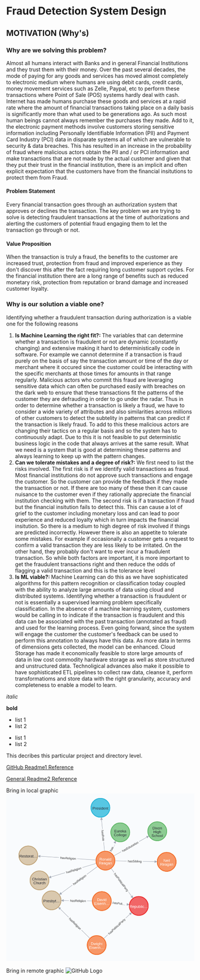 # Fraud Detection System Design

## MOTIVATION (Why's)

### Why are we solving this problem?

Almost all humans interact with Banks and in general Financial Institutions and they trust them with their money. Over the past several decades, the mode of paying for any goods and services has moved almost completely to electronic medium where humans are using debit cards, credit cards, money movement services such as Zelle, Paypal, etc to perform these transactions where Point of Sale (POS) systems hardly deal with cash. Internet has made humans purchase these goods and services at a rapid rate where the amount of financial transactions taking place on a daily basis is significantly more than what used to be generations ago. As such most human beings cannot always remember the purchases they made. Add to it, the electronic payment methods involve customers storing sensitive information including Personally Identifiable Information (PII) and Payment Card Industry (PCI) data in disparate systems all of which are vulnerable to security & data breaches. This has resulted in an increase in the probability of fraud where malicious actors obtain the PII and / or PCI information and make transactions that are not made by the actual customer and given that they put their trust in the financial institution, there is an implicit and often explicit expectation that the customers have from the financial insitutions to protect them from Fraud. 

#### Problem Statement

Every financial transaction goes through an authorization system that approves or declines the transaction. The key problem we are trying to solve is detecting fraudulent transactions at the time of authorizations and alerting the customers of potential fraud engaging them to let the transaction go through or not. 

#### Value Proposition

When the transaction is truly a fraud, the benefits to the customer are increased trust, protection from fraud and improved experience as they don't discover this after the fact requiring long customer support cycles. For the financial institution there are a long range of benefits such as reduced monetary risk, protection from reputation or brand damage and increased customer loyalty. 

### Why is our solution a viable one?

Identifying whether a fraudulent transaction during authorization is a viable one for the following reasons

<ol>
    <li>
        <b>Is Machine Learning the right fit?: </b> The variables that can determine whether a transaction is fraudulent or not are dynamic (constantly changing) and extensive making it hard to deterministically code in software. For example we cannot determine if a transaction is fraud purely on the basis of say the transaction amount or time of the day or merchant where it occured since the customer could be interacting with the specific merchants at those times for amounts in that range regularly. Malicious actors who commit this fraud are leveraging sensitive data which can often be purchased easily with breaches on the dark web to ensure that these transactions fit the patterns of the customer they are defrauding in order to go under the radar. Thus in order to determine whether a transaction is likely a fraud, we have to consider a wide variety of attributes and also similarities across millions of other customers to detect the subtelity in patterns that can predict if the transaction is likely fraud. To add to this these malicious actors are changing their tactics on a regular basis and so the system has to continuously adapt. Due to this it is not feasible to put deterministic business logic in the code that always arrives at the same result. What we need is a system that is good at determining these patterns and always learning to keep up with the pattern changes. 
    </li>
    <li>
        <b>Can we tolerate mistakes and a degree of risk?: </b> We first need to list the risks involved. The first risk is if we identify valid transactions as fraud. Most financial institutions do not approve such transactions and engage the customer. So the customer can provide the feedback if they made the transaction or not. If there are too many of these then it can cause nuisance to the customer even if they rationally appreciate the financial institution checking with them. The second risk is if a transaction if fraud but the financial insitution fails to detect this. This can cause a lot of grief to the customer including monetary loss and can lead to poor experience and reduced loyalty which in turn impacts the financial insitution. So there is a medium to high degree of risk involved if things are predicted incorrectly. However there is also an appetite to tolerate some mistakes. For example if occasionally a customer gets a request to confirm a valid transaction they are less likely to be irritated. On the other hand, they probably don't want to ever incur a fraudulent transaction. So while both factors are important, it is more important to get the fraudulent transactions right and then reduce the odds of flagging a valid transaction and this is the tolerance level
    </li>
    <li>
        <b>Is ML viable?: </b> Machine Learning can do this as we have sophisticated algorithms for this pattern recognition or classification today coupled with the ability to analyze large amounts of data using cloud and distributed systems. Identifying whether a transaction is fraudulent or not is essentially a supervised learning problem specifically classification. In the absence of a machine learning system, customers would be calling in to indicate if the transaction is fraudulent and this data can be associated with the past transaction (annotated as fraud) and used for the learning process. Even going forward, since the system will engage the customer the customer's feedback can be used to perform this annotation to always have this data. As more data in terms of dimensions gets collected, the model can be enhanced. Cloud Storage has made it economically feasible to store large amounts of data in low cost commodity hardware storage as well as store structured and unstructured data. Technoligical advances also make it possible to have sophisticated ETL pipelines to collect raw data, cleanse it, perform transformatioms and store data with the right granularity, accuracy and completeness to enable a model to learn. 
    </li>
</ol>

*italic*

**bold**

* list 1
* list 2

- list 1
- list 2

This decribes this particular project and directory level.


[GitHub Readme1 Reference](https://github.com/tchapi/markdown-cheatsheet/blob/master/README.md)

[General Readme2 Reference](https://www.mygreatlearning.com/blog/readme-file/#:~:text=When%20you%20create%20a%20repository,be%20easily%20converted%20to%20text)

Bring in local graphic
![GitHub Logo](./regan.png) 

Bring in remote graphic
![GitHub Logo](https://upload.wikimedia.org/wikipedia/commons/d/de/Amazon_icon.png) 
